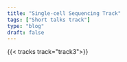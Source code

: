 ```yaml
---
title: "Single-cell Sequencing Track"
tags: ["Short talks track"]
type: "blog"
draft: false
---
```


{{< tracks track="track3">}}


